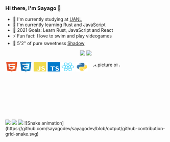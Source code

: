### Hi there, I'm Sayago 👋

- 🔭 I'm currently studying at [UANL](https://www.uanl.mx)
- 🌱 I'm currently learning Rust and JavaScript
- 🥅 2021 Goals: Learn Rust, JavaScript and React
- ⚡ Fun fact: I love to swim and play videogames
- 👧 5'2" of pure sweetness [Shadow](https://github.com/ShadowFaxumu)

<div align="center">
  <img height="180em" src="https://github-readme-stats.vercel.app/api?username=sayagodev&show_icons=true&theme=gruvbox&include_all_commits=true&count_private=true"/>
  <img height="180em" src="https://github-readme-stats.vercel.app/api/top-langs/?username=sayagodev&layout=compact&langs_count=7&theme=gruvbox"/>
</div>
  
<div style="display: inline-block"><br>
  <img align="center" alt="HTML icon" height="30" width="40" src="https://raw.githubusercontent.com/devicons/devicon/master/icons/html5/html5-original.svg">
  <img align="center" alt="CSS icon" height="30" width="40" src="https://raw.githubusercontent.com/devicons/devicon/master/icons/css3/css3-original.svg">           <img align="center" alt="JavaScript icon" height="30" width="40" src="https://raw.githubusercontent.com/devicons/devicon/master/icons/javascript/javascript-plain.svg">
  <img align="center" alt="TypeScript icon" height="30" width="40" src="https://raw.githubusercontent.com/devicons/devicon/master/icons/typescript/typescript-plain.svg">
  <img align="center" alt="Reactjs icon" height="30" width="40" src="https://raw.githubusercontent.com/devicons/devicon/master/icons/react/react-original.svg">
  <img align="center" alt="Python icon" height="30" width="40" src="https://raw.githubusercontent.com/devicons/devicon/master/icons/python/python-original.svg">
  <img align="right" alt="A picture of me" height="150" style="border-radius: 50px" src="https://i.imgur.com/7lQSDE6.jpg">
</div>

## 

<div> 
  <a href="https://instagram.com/s4y4g0" target="_blank"><img src="https://img.shields.io/badge/-Instagram-%23563d7c?style=for-the-badge&logo=instagram&logoColor=white" target="_blank"></a>
  <a href = "mailto:sayagomain@gmail.com"><img src="https://img.shields.io/badge/-Gmail-%23282828?style=for-the-badge&logo=gmail&logoColor=white" target="_blank"></a>
  <a href="https://www.linkedin.com/in/ángel-saúl-sáyago-leiba-353321211" target="_blank"><img src="https://img.shields.io/badge/-LinkedIn-%230077B5?style=for-the-badge&logo=linkedin&logoColor=white" target="_blank"></a> 
  ![Snake animation](https://github.com/sayagodev/sayagodev/blob/output/github-contribution-grid-snake.svg)
</div>

